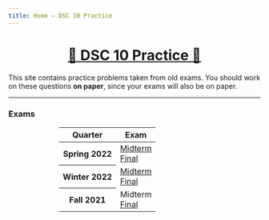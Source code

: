 ```yaml
---
title: Home – DSC 10 Practice
---
```


<center><h1><a href=''>🐼 DSC 10 Practice 🐼</a></h1></center>

This site contains practice problems taken from old exams. You should work on these questions **on paper**, since your exams will also be on paper.

---

### Exams

<center>
<table class="table" style="width:60%">
  <thead>
    <tr>
      <th scope="col">Quarter</th>
      <th scope="col">Exam</th>
    </tr>
  </thead>
  <tbody>
    <tr>
      <th scope="row">Spring 2022</th>
      <td><a href='sp22-midterm/index.html'>Midterm</a><br>
	        <a href='sp22-final/index.html'>Final</a></td>
    </tr>
    <tr>
      <th scope="row">Winter 2022</th>
      <td><a href='wi22-midterm/index.html'>Midterm</a><br>
          <a href='wi22-final/index.html'>Final</a></td>
    </tr>
    <tr>
      <th scope="row">Fall 2021</th>
      <td>Midterm<br><a href='fa21-final/index.html'>Final</a></td>
    </tr>
  </tbody>
</table>
</center>
